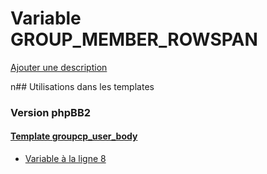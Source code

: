 # Variable GROUP_MEMBER_ROWSPAN
[Ajouter une description](https://fa-tvars.appspot.com/GROUP_MEMBER_ROWSPAN)

n## Utilisations dans les templates

### Version phpBB2

#### [Template groupcp_user_body](subsilver/groupcp_user_body.md)
* [Variable à la ligne 8](../subsilver/groupcp_user_body.tpl#L8)